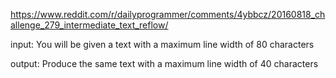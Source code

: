 https://www.reddit.com/r/dailyprogrammer/comments/4ybbcz/20160818_challenge_279_intermediate_text_reflow/


input: You will be given a text with a maximum line width of 80 characters

output: Produce the same text with a maximum line width of 40 characters